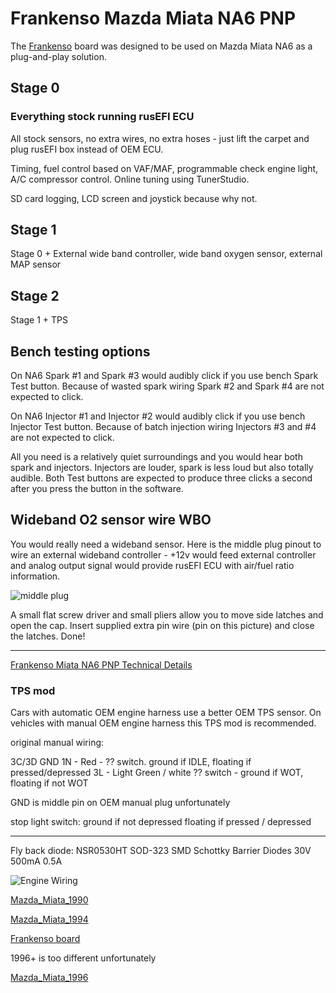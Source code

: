 # Frankenso Mazda Miata NA6 PNP

The [Frankenso](Hardware-Frankenso) board was designed to be used on Mazda Miata NA6 as a plug-and-play solution.

## Stage 0

### Everything stock running rusEFI ECU

All stock sensors, no extra wires, no extra hoses - just lift the carpet and plug rusEFI box instead of OEM ECU.  

Timing, fuel control based on VAF/MAF, programmable check engine light, A/C compressor control. Online tuning using TunerStudio.

SD card logging, LCD screen and joystick because why not.

## Stage 1

Stage 0 + External wide band controller, wide band oxygen sensor, external MAP sensor

## Stage 2

Stage 1 + TPS

## Bench testing options

On NA6 Spark #1 and Spark #3 would audibly click if you use bench Spark Test button.
Because of wasted spark wiring Spark #2 and Spark #4 are not expected to click.

On NA6 Injector #1 and Injector #2 would audibly click if you use bench Injector Test button.
Because of batch injection wiring Injectors #3 and #4 are not expected to click.

All you need is a relatively quiet surroundings and you would hear both spark and injectors. Injectors
are louder, spark is less loud but also totally audible. Both Test buttons are expected to
produce three clicks a second after you press the button in the software.

## Wideband O2 sensor wire WBO

You would really need a wideband sensor. Here is the middle plug pinout to wire an external wideband controller - +12v would feed external controller and analog output signal would provide rusEFI ECU with air/fuel ratio information.

![middle plug](installations/MazdaMiataNA6_Frankenso_pnp/Frankenso_MazdaMiataNA6_pnp_middle_plug_0_2.png)

A small flat screw driver and small pliers allow you to move side latches and open the cap.
Insert supplied extra pin wire (pin on this picture) and close the latches. Done!

-----------------------------------
[Frankenso Miata NA6 PNP Technical Details](Frankenso-MazdaMiataNA6-pnp-board-wiring)

### TPS mod

Cars with automatic OEM engine harness use a better OEM TPS sensor.
On vehicles with manual OEM engine harness this TPS mod is recommended.

original manual wiring:

3C/3D GND
1N - Red - ?? switch. ground if IDLE, floating if pressed/depressed
3L - Light Green / white ?? switch - ground if WOT, floating if not WOT

GND is middle pin on OEM manual plug unfortunately

stop light switch:
ground if not depressed
floating if pressed / depressed

-----------------------------------

Fly back diode:
NSR0530HT SOD-323 SMD Schottky Barrier Diodes 30V 500mA 0.5A

![Engine Wiring](OEM-Docs/Mazda/1990_Miata/1990_mazda_miata_us_wiring.png)

[Mazda_Miata_1990](Mazda-Miata-1990)

[Mazda_Miata_1994](Mazda-Miata-1994)

[Frankenso board](Hardware-Frankenso)

1996+ is too different unfortunately

[Mazda_Miata_1996](Mazda-Miata-1996)

